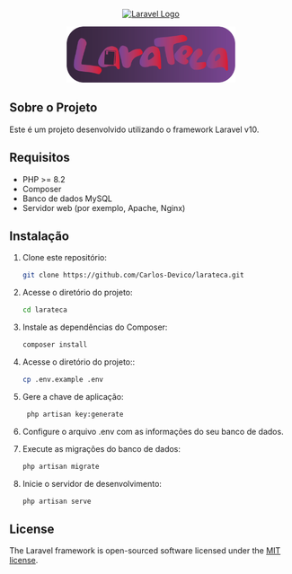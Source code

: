 <p align="center"><a href="https://laravel.com" target="_blank"><img src="https://raw.githubusercontent.com/laravel/art/master/logo-lockup/5%20SVG/2%20CMYK/1%20Full%20Color/laravel-logolockup-cmyk-red.svg" width="400" alt="Laravel Logo"></a></p>
<p align="center">
  <img src="logo3.png" alt="Logo Laravel" width="300" height="100">
</p>

## Sobre o Projeto
Este é um projeto desenvolvido utilizando o framework Laravel v10.

## Requisitos
- PHP >= 8.2
- Composer
- Banco de dados MySQL
- Servidor web (por exemplo, Apache, Nginx)

## Instalação
1. Clone este repositório:
   ```bash
   git clone https://github.com/Carlos-Devico/larateca.git

2. Acesse o diretório do projeto:
   ```bash
   cd larateca
3. Instale as dependências do Composer:
   ```bash
   composer install
4. Acesse o diretório do projeto::
   ```bash
   cp .env.example .env

5. Gere a chave de aplicação:
   ```bash
    php artisan key:generate

6. Configure o arquivo .env com as informações do seu banco de dados.
   
7. Execute as migrações do banco de dados:
   ```bash
   php artisan migrate
8. Inicie o servidor de desenvolvimento:
   ```bash
   php artisan serve

## License

The Laravel framework is open-sourced software licensed under the [MIT license](https://opensource.org/licenses/MIT).
